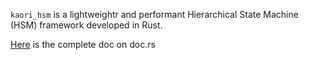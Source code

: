  `kaori_hsm` is a lightweightr and performant Hierarchical State Machine (HSM)
 framework developed in Rust.
 
 [Here](https://docs.rs/kaori_hsm/latest) is the complete doc on doc.rs
